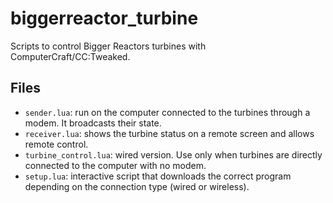 # biggerreactor_turbine

Scripts to control Bigger Reactors turbines with ComputerCraft/CC:Tweaked.

## Files

- `sender.lua`: run on the computer connected to the turbines through a modem. It broadcasts their state.
- `receiver.lua`: shows the turbine status on a remote screen and allows remote control.
- `turbine_control.lua`: wired version. Use only when turbines are directly connected to the computer with no modem.
- `setup.lua`: interactive script that downloads the correct program depending on the connection type (wired or wireless).

